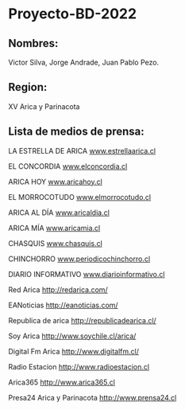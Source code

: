 # Proyecto-BD-2022
## Nombres:
Victor Silva, Jorge Andrade, Juan Pablo Pezo.
## Region: 
XV Arica y Parinacota
## Lista de medios de prensa:
LA ESTRELLA DE ARICA 
www.estrellaarica.cl

EL CONCORDIA
www.elconcordia.cl

ARICA HOY
www.aricahoy.cl

EL MORROCOTUDO
www.elmorrocotudo.cl

ARICA AL DÍA
www.aricaldia.cl

ARICA MÍA
www.aricamia.cl

CHASQUIS 
www.chasquis.cl

CHINCHORRO
www.periodicochinchorro.cl

DIARIO INFORMATIVO
www.diarioinformativo.cl

Red Arica 
http://redarica.com/

EANoticias 
http://eanoticias.com/

Republica de arica 
http://republicadearica.cl/

Soy Arica
http://www.soychile.cl/arica/

Digital Fm Arica
http://www.digitalfm.cl/

Radio Estacion
http://www.radioestacion.cl

Arica365
http://www.arica365.cl

Presa24 Arica y Parinacota
http://www.prensa24.cl


